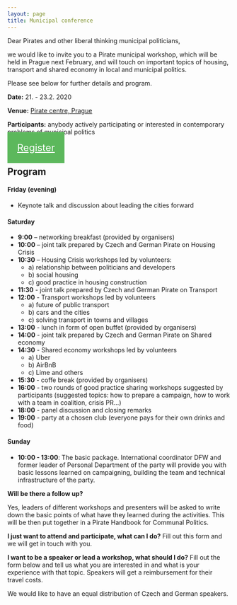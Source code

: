 ```yaml
---
layout: page
title: Municipal conference
---
```



Dear Pirates and other liberal thinking municipal politicians,

we would like to invite you to a Pirate municipal workshop, which will be held in Prague next February, and will touch on important topics of housing, transport and shared economy in local and municipal politics.

Please see below for further details and program.

**Date:** 21. - 23.2. 2020

**Venue:** [Pirate centre, Prague](/pice)

**Participants:** anybody actively participating or interested in contemporary problems of municipal politics

<a href=" https://docs.google.com/forms/d/1L-JTiZPEjO4mBJTsTOQlPVj-QIxXnVhlgZUFjircEKg/viewform?fbclid=IwAR3lguZMJkwzlPtKEp5BWZvY_YpcZDA2zLobxqMmL9j7tNJ-mqnDmmlvfH4&edit_requested=true"
    id='butt' 
    style="width: 349px; margin-top: 10px; text-align: center; padding: 22px; font-size: 22px; background-color: #5cb85c;border-color: #A9A9A9; color: white;" 
    class="c-cta-button c-cta-button--primary"
    >
           Register <i class="fa fa-pencil-square-o" aria-hidden="true"></i>
 </a>

## Program 

#### Friday (evening)
- Keynote talk and discussion about leading the cities forward 

#### Saturday
- **9:00** – networking breakfast (provided by organisers)
- **10:00** – joint talk prepared by Czech and German Pirate on Housing Crisis
- **10:30** – Housing Crisis workshops led by volunteers:
    - a) relationship between politicians and developers
    - b) social housing
    - c) good practice in housing construction
- **11:30** - joint talk prepared by Czech and German Pirate on Transport
- **12:00** - Transport workshops led by volunteers
    - a) future of public transport
    - b) cars and the cities
    - c) solving transport in towns and villages
- **13:00** - lunch in form of open buffet (provided by organisers)
- **14:00** - joint talk prepared by Czech and German Pirate on Shared economy
- **14:30** - Shared economy workshops led by volunteers
    - a) Uber
    - b) AirBnB
    - c) Lime and others
- **15:30** - coffe break (provided by organisers)
- **16:00** - two rounds of good practice sharing workshops suggested by participants (suggested topics: how to prepare a campaign, how to work with a team in coalition, crisis PR...)
- **18:00** - panel discussion and closing remarks
- **19:00** - party at a chosen club (everyone pays for their own drinks and food)

#### Sunday
- **10:00 - 13:00**: The basic package.
International coordinator DFW and former leader of Personal Department of the party will provide you with basic lessons learned on campaigning, building the team and technical infrastructure of the party.


**Will be there a follow up?**

Yes, leaders of different workshops and presenters will be asked to write down the basic points of what have they learned during the activities. This will be then put together in a Pirate Handbook for Communal Politics.


**I just want to attend and participate, what can I do?**
Fill out this form and we will get in touch with you.

**I want to be a speaker or lead a workshop, what should I do?**
Fill out the form below and tell us what you are interested in and what is your experience with that topic. Speakers will get a reimbursement for their travel costs.

We would like to have an equal distribution of Czech and German speakers.



